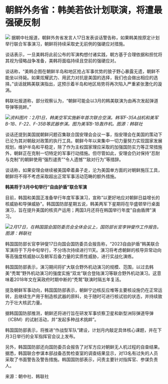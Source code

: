# 朝鲜外务省：韩美若依计划联演，将遭最强硬反制

![](https://inews.gtimg.com/newsapp_bt/0/15671120593/1000)
据朝中社报道，朝鲜外务省发言人17日发表谈话警告称，如果韩美按原定计划举行联合军事演习，朝鲜将持续采取史无前例的强硬应对措施。

谈话表示，一旦美韩将此前公布的军演构想付诸实践，朝方基于合理依据和担忧将其视为侵略战争准备，美韩将面临持续且空前的强硬应对。

谈话称，“美韩企图在朝鲜半岛和地区抢占军事优势的狼子野心暴露无遗，朝鲜不能坐以待毙。如果炫耀武力、用武力对抗是美国的选择，我们也会做出相应的选择。”谈话就韩美联演指出，这预示着半岛和地区局势将再次陷入严重紧张激化的漩涡。

韩联社报道称，部分观察认为，“朝鲜可能会以3月的韩美联演为由再次发起弹道导弹等挑衅。”

![](https://inews.gtimg.com/newsapp_bt/0/15671120621/1000)_资料图片：2月1日，韩美空军实施新年首次联合空演。韩军F-35A战机和美军B-1B、F-22、F-35B等武器参演。图为美军B-1B轰炸机。图源：韩联社_

谈话还提到美国就朝鲜问题召集联合国安理会会议一事，指安理会在美国的策动下已沦为其对朝敌对政策的执行工具。朝鲜今年以来集中一切力量努力实现国家发展规划，维护半岛和平稳定，除了作为主权国家理应采取的加强国防实力等正常措施外，朝鲜正在克制一切特定的军事行动措施。但尽管如此，安理会仍对保持“忍耐与克制”的朝鲜使用“强烈谴责”“令人遗憾”“敌对行为”等措辞。

谈话称，如果安理会继续被美国牵着鼻子走，沦为美国单方面的对朝鲜施压工具，朝鲜将不得不考虑采取超出正常军事活动范畴的额外措施。

**韩美将于3月中旬举行“自由护盾”联合军演**

目前，韩国和美国正准备举行年度军事演习，宣称“以更好地应对朝鲜日益增长的核威胁和导弹威胁"。韩国国防部星期五说，韩美两军下星期将在华盛顿举行桌面演习，旨在提升美国的核资产运用；两国3月还将在韩国举行年度"自由盾牌"演习。

![](https://inews.gtimg.com/newsapp_bt/0/15671120616/1000)_2月17日，在韩国国会国防委员会全体会议上，国防部长官李钟燮作工作报告。图源：韩联社_

韩国国防部长官李钟燮17日向国会国防委员会报告称，“2023自由护盾”韩美联合军演将于下月中旬举行，不分场次持续进行11天。演习将考虑朝鲜的核导异常动向等高强度核威胁以及朝军后备力量的实质性威胁，进行实战化演练。

韩国国防部表示，演习期间将扩大联合野外机动演习的规模、范围，以过去韩美“秃鹫”野外机动演习的强度实施“双龙”联合登陆演习等联合野外机动演习。这意味着2018年文在寅政府时期中断的“秃鹫”联演时隔五年复活。

提及朝鲜军事动向，韩国国防部表示，朝鲜宁边核反应堆等主要核设施仍在正常运转，且继续生产用于制造核武器的原料，处于随时可进行核试验的状态，并持续致力于壮大核武力量。

据韩国国防部推测，朝鲜还将进行旨在研发军事侦察卫星和新型洲际弹道导弹（ICBM）的试射活动，并“发起多种战术挑衅”。

韩国国防部表示，将推进“作战型军队”建设，计划月内敲定具体核心课题，并在下月3日举行的全军指挥官会议上发布。

另外，韩国国防部还向国防委员会报告了对军方应对朝鲜无人机过程的自查结果。据悉，韩国联合参谋本部战备态势检查室的调查结果显示，对13名有过失的人员采取了书面警告及警告措施。韩国国防部表示，问责主要针对指挥官、参谋负责人。

来源：朝中社、韩联社

